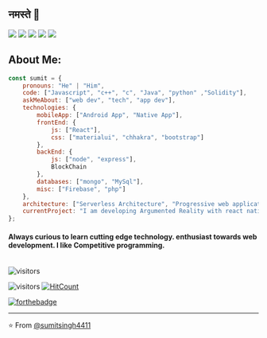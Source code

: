 ## नमस्ते 🙏
[![](https://img.shields.io/badge/LinkedIn-sumitsingh-blue)](https://www.linkedin.com/in/sumit-singh-81a73817a/)
[![](https://img.shields.io/badge/Gmail-sumitsingh841208@gmail.com-red)](mailto:sumitsingh841208@gmail.com)
[![](https://img.shields.io/badge/HackerRank-mega4411-brightgreen)](https://www.hackerrank.com/ayushkumar_25)
[![](https://img.shields.io/badge/Codechef-mega4411-brown)](https://www.codechef.com/users/mega4411)
[![](https://img.shields.io/badge/leetcode-mega4411-yellow)](https://leetcode.com/mega4411/)


## About Me:

```javascript
const sumit = {
    pronouns: "He" | "Him",
    code: ["Javascript", "c++", "c", "Java", "python" ,"Solidity"],
    askMeAbout: ["web dev", "tech", "app dev"],
    technologies: {
        mobileApp: ["Android App", "Native App"],
        frontEnd: {
            js: ["React"],
            css: ["materialui", "chhakra", "bootstrap"]
        },
        backEnd: {
            js: ["node", "express"], 
            BlockChain
        },
        databases: ["mongo", "MySql"],
        misc: ["Firebase", "php"]
    },
    architecture: ["Serverless Architecture", "Progressive web applications", "Single page applications"],
    currentProject: "I am developing Argumented Reality with react native with help of react-viro"
};
```
#### Always curious to learn cutting edge technology.  enthusiast towards web development. I like Competitive programming.  <br> <br>

![visitors](https://visitor-badge.glitch.me/badge?page_id=sumitsingh4411.sumitsingh4411) <br>


![visitors](https://visitor-badge.glitch.me/badge?page_id=sumitsingh4411.sumitsingh4411)
[![HitCount](http://hits.dwyl.com/sumitsingh4411/sumitsingh4411/sumitsingh4411.svg)](http://hits.dwyl.com/sumitsingh4411/sumitsingh4411/sumitsingh4411) <br>


[![forthebadge](https://forthebadge.com/images/badges/built-with-love.svg)](https://forthebadge.com)

---

⭐️ From [@sumitsingh4411](https://github.com/sumitsingh4411)

<!-- TO make screenshot of your code, copy below link:  
https://carbon.now.sh/ -->

